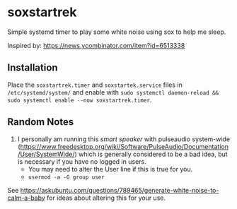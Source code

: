 # soxstartrek
Simple systemd timer to play some white noise using sox to help me sleep.

Inspired by: https://news.ycombinator.com/item?id=6513338

## Installation

Place the `soxstartrek.timer` and `soxstartek.service` files in `/etc/systemd/system/` and enable with `sudo systemctl daemon-reload && sudo systemctl enable --now soxstartrek.timer`.


## Random Notes
1. I personally am running this *smart speaker* with pulseaudio system-wide (https://www.freedesktop.org/wiki/Software/PulseAudio/Documentation/User/SystemWide/) which is generally considered to be a bad idea, but is necessary if you have no logged in users.
	*	You may need to alter the User line if this is true for you.
	*	`usermod -a -G group user`

See https://askubuntu.com/questions/789465/generate-white-noise-to-calm-a-baby for ideas about altering this for your use.
